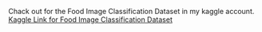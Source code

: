 Chack out for the Food Image Classification Dataset in my kaggle account.
[Kaggle Link for Food Image Classification Dataset](https://www.kaggle.com/datasets/sunnyravula/food-image-classification)


